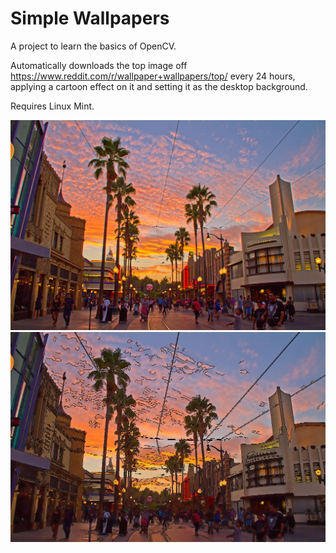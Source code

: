 # Simple Wallpapers

A project to learn the basics of OpenCV. 

Automatically downloads the top image off https://www.reddit.com/r/wallpaper+wallpapers/top/ every 24 hours, applying a cartoon effect on it and setting it as the desktop background.

Requires Linux Mint.

![Before](https://raw.githubusercontent.com/Osc10/Simple-Wallpapers/master/Debug/test1.jpg)
![After](https://raw.githubusercontent.com/Osc10/Simple-Wallpapers/master/Debug/result.jpg)
